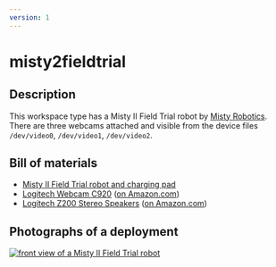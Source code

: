 ```yaml
---
version: 1
---
```


# misty2fieldtrial

## Description

This workspace type has a Misty II Field Trial robot by [Misty Robotics](
https://www.mistyrobotics.com/). There are three webcams attached and
visible from the device files `/dev/video0`, `/dev/video1`, `/dev/video2`.


## Bill of materials

* [Misty II Field Trial robot and charging pad](https://docs.mistyrobotics.com/misty-ii/robot/misty-ii/)
* [Logitech Webcam C920](https://www.logitech.com/en-us/product/hd-pro-webcam-c920) ([on Amazon.com](https://www.amazon.com/gp/product/B006JH8T3S/))
* [Logitech Z200 Stereo Speakers](https://www.logitech.com/en-us/product/multimedia-speakers-z200) ([on Amazon.com](https://www.amazon.com/Logitech-Multimedia-Speakers-Multiple-Devices/dp/B00EZ9XKCM/))


## Photographs of a deployment

<a title="enlarge" href="figures/misty2fieldtrial_frontview.jpg">![front view of a Misty II Field Trial robot](figures/480px-misty2fieldtrial_frontview.jpg)</a>

